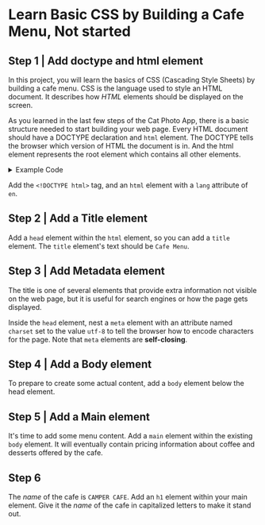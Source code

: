
# Learn Basic CSS by Building a Cafe Menu, Not started

## Step 1 | Add doctype and html element 
In this project, you will learn the basics of CSS (Cascading Style Sheets) by building a cafe menu. CSS is the language used to style an HTML document. It describes how *HTML* elements should be displayed on the screen.

As you learned in the last few steps of the Cat Photo App, there is a basic structure needed to start building your web page. Every HTML document should have a DOCTYPE declaration and `html` element. The DOCTYPE tells the browser which version of HTML the document is in. And the html element represents the root element which contains all other elements.

<details>
<summary>Example Code</summary>

```html
<!DOCTYPE html>
<html lang="en">
<!--all other elements go here-->
</html>
```
</details>

Add the `<!DOCTYPE html>` tag, and an `html` element with a `lang` attribute of `en`.


## Step 2 | Add a Title element
Add a `head` element within the `html` element, so you can add a `title` element. The `title` element's text should be `Cafe Menu`.

## Step 3 | Add Metadata element
The title is one of several elements that provide extra information not visible on the web page, but it is useful for search engines or how the page gets displayed.

Inside the `head` element, nest a `meta` element with an attribute named `charset` set to the value `utf-8` to tell the browser how to encode characters for the page. Note that `meta` elements are **self-closing**.

## Step 4 | Add a Body element
To prepare to create some actual content, add a `body` element below the head element.

## Step 5 | Add a Main element
It's time to add some menu content. Add a `main` element within the existing `body` element. It will eventually contain pricing information about coffee and desserts offered by the cafe.

## Step 6
The *name* of the cafe is `CAMPER CAFE`. Add an `h1` element within your main element. Give it the *name* of the cafe in capitalized letters to make it stand out.